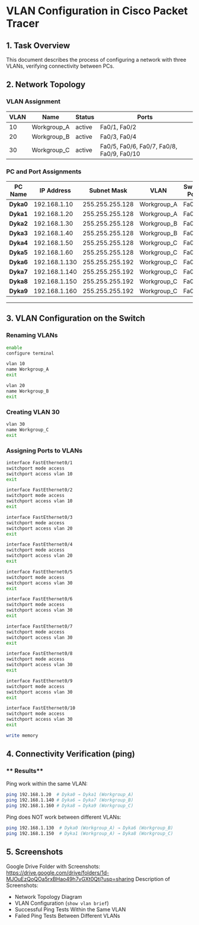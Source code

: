 # VLAN Configuration in Cisco Packet Tracer

## 1. Task Overview
This document describes the process of configuring a network with three VLANs, verifying connectivity between PCs.

## 2. Network Topology
### **VLAN Assignment**
| VLAN | Name        | Status | Ports                                     |
|------|-------------|--------|-------------------------------------------|
| 10   | Workgroup_A | active | Fa0/1, Fa0/2                              |
| 20   | Workgroup_B | active | Fa0/3, Fa0/4                              |
| 30   | Workgroup_C | active | Fa0/5, Fa0/6, Fa0/7, Fa0/8, Fa0/9, Fa0/10 |

### **PC and Port Assignments**
| **PC Name** | **IP Address**  | **Subnet Mask**     | **VLAN**       | **Switch Port** |
|-------------|-----------------|---------------------|----------------|-----------------|
| **Dyka0**   | 192.168.1.10    | 255.255.255.128  | Workgroup_A       | Fa0/1           |
| **Dyka1**   | 192.168.1.20    | 255.255.255.128  | Workgroup_A       | Fa0/2           |
| **Dyka2**   | 192.168.1.30    | 255.255.255.128  | Workgroup_B       | Fa0/3           |
| **Dyka3**   | 192.168.1.40    | 255.255.255.128  | Workgroup_B       | Fa0/4           |
| **Dyka4**   | 192.168.1.50    | 255.255.255.128  | Workgroup_C       | Fa0/5           |
| **Dyka5**   | 192.168.1.60    | 255.255.255.128  | Workgroup_C       | Fa0/6           |
| **Dyka6**   | 192.168.1.130   | 255.255.255.192  | Workgroup_C       | Fa0/7           |
| **Dyka7**   | 192.168.1.140   | 255.255.255.192  | Workgroup_C       | Fa0/8           |
| **Dyka8**   | 192.168.1.150   | 255.255.255.192  | Workgroup_C       | Fa0/9           |
| **Dyka9**   | 192.168.1.160   | 255.255.255.192  | Workgroup_C       | Fa0/10          |

---

## 3. VLAN Configuration on the Switch

### **Renaming VLANs**
```bash
enable
configure terminal

vlan 10
name Workgroup_A
exit

vlan 20
name Workgroup_B
exit
```

### Creating VLAN 30
```bash
vlan 30
name Workgroup_C
exit
```

### **Assigning Ports to VLANs**
```bash
interface FastEthernet0/1
switchport mode access
switchport access vlan 10
exit

interface FastEthernet0/2
switchport mode access
switchport access vlan 10
exit

interface FastEthernet0/3
switchport mode access
switchport access vlan 20
exit

interface FastEthernet0/4
switchport mode access
switchport access vlan 20
exit

interface FastEthernet0/5
switchport mode access
switchport access vlan 30
exit

interface FastEthernet0/6
switchport mode access
switchport access vlan 30
exit

interface FastEthernet0/7
switchport mode access
switchport access vlan 30
exit

interface FastEthernet0/8
switchport mode access
switchport access vlan 30
exit

interface FastEthernet0/9
switchport mode access
switchport access vlan 30
exit

interface FastEthernet0/10
switchport mode access
switchport access vlan 30
exit

write memory
```

## 4. Connectivity Verification (ping)
### ** Results**
Ping  work within the same VLAN:

```bash
ping 192.168.1.20  # Dyka0 → Dyka1 (Workgroup_A)
ping 192.168.1.140 # Dyka6 → Dyka7 (Workgroup_B)
ping 192.168.1.160 # Dyka8 → Dyka9 (Workgroup_C)
```

Ping does NOT work between different VLANs:

```bash
ping 192.168.1.130  # Dyka0 (Workgroup_A) → Dyka6 (Workgroup_B)
ping 192.168.1.150  # Dyka1 (Workgroup_A) → Dyka8 (Workgroup_C)
```

## 5. Screenshots
Google Drive Folder with Screenshots: https://drive.google.com/drive/folders/1d-MJOuEzQoQOa5rxBHao49h7vGXt0Qtj?usp=sharing
Description of Screenshots:
- Network Topology Diagram
- VLAN Configuration (`show vlan brief`)
- Successful Ping Tests Within the Same VLAN
- Failed Ping Tests Between Different VLANs